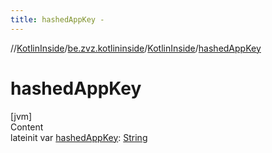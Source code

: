 ```yaml
---
title: hashedAppKey -
---
```

//[KotlinInside](../../index.md)/[be.zvz.kotlininside](../index.md)/[KotlinInside](index.md)/[hashedAppKey](hashed-app-key.md)



# hashedAppKey  
[jvm]  
Content  
lateinit var [hashedAppKey](hashed-app-key.md): [String](https://kotlinlang.org/api/latest/jvm/stdlib/kotlin/-string/index.html)  




